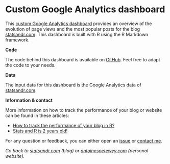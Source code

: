# Custom Google Analytics dashboard

This [custom Google Analytics dashboard](https://statsandr.com/blog/files/google-analytics-dashboard/) provides an overview of the evolution of page views and the most popular posts for the blog [statsandr.com](https://statsandr.com/). This dashboard is built with R using the R Markdown framework.

**Code**

The code behind this dashboard is available on [GitHub](https://github.com/AntoineSoetewey/Google-Analytics-dashboard). Feel free to adapt the code to your needs.

**Data**

The input data for this dashboard is the Google Analytics data of [statsandr.com](https://statsandr.com/).

**Information & contact**

More information on how to track the performance of your blog or website can be found in these articles:

- [How to track the performance of your blog in R?](https://statsandr.com/blog/track-blog-performance-in-r/)
- [Stats and R is 2 years old!](https://statsandr.com/blog/statsandr-is-2-years-old/)

For any question or feedback, you can either open an [issue](https://github.com/AntoineSoetewey/Google-Analytics-dashboard/issues) or [contact me](https://statsandr.com/contact/).


*Go back to [statsandr.com](https://statsandr.com/) (blog) or [antoinesoetewey.com](https://antoinesoetewey.com/) (personal website).*
